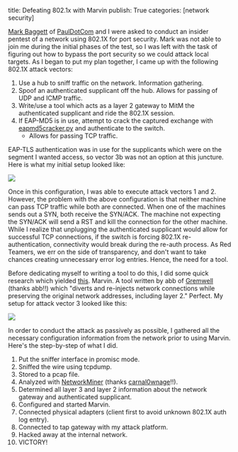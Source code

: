 title: Defeating 802.1x with Marvin
publish: True
categories: [network security]

[Mark Baggett](http://www.indepthdefense.com/) of [PaulDotCom](http://www.pauldotcom.com/) and I were asked to conduct an insider pentest of a network using 802.1X for port security. Mark was not able to join me during the initial phases of the test, so I was left with the task of figuring out how to bypass the port security so we could attack local targets. As I began to put my plan together, I came up with the following 802.1X attack vectors:

<!-- READMORE -->

1. Use a hub to sniff traffic on the network. Information gathering.
2. Spoof an authenticated supplicant off the hub. Allows for passing of UDP and ICMP traffic.
3. Write/use a tool which acts as a layer 2 gateway to MitM the authenticated supplicant and ride the 802.1X session.
4. If EAP-MD5 is in use, attempt to crack the captured exchange with [eapmd5cracker.py](https://github.com/lanmaster53/ptscripts/blob/master/eapmd5crack.py) and authenticate to the switch.
    - Allows for passing TCP traffic.

EAP-TLS authentication was in use for the supplicants which were on the segment I wanted access, so vector 3b was not an option at this juncture. Here is what my initial setup looked like:

![](/images/posts/hub.png)

Once in this configuration, I was able to execute attack vectors 1 and 2. However, the problem with the above configuration is that neither machine can pass TCP traffic while both are connected. When one of the machines sends out a SYN, both receive the SYN/ACK. The machine not expecting the SYN/ACK will send a RST and kill the connection for the other machine. While I realize that unplugging the authenticated supplicant would allow for successful TCP connections, if the switch is forcing 802.1X re-authentication, connectivity would break during the re-auth process. As Red Teamers, we err on the side of transparency, and don't want to take chances creating unnecessary error log entries. Hence, the need for a tool.

Before dedicating myself to writing a tool to do this, I did some quick research which yielded [this](http://www.gremwell.com/marvin-mitm-tapping-dot1x-links). Marvin. A tool written by abb of [Gremwell](http://www.gremwell.com/) (thanks abb!!) which "diverts and re-injects network connections while preserving the original network addresses, including layer 2." Perfect. My setup for attack vector 3 looked like this:

![](/images/posts/marvin.png)

In order to conduct the attack as passively as possible, I gathered all the necessary configuration information from the network prior to using Marvin. Here's the step-by-step of what I did.

1. Put the sniffer interface in promisc mode.
2. Sniffed the wire using tcpdump.
3. Stored to a pcap file.
4. Analyzed with [NetworkMiner](http://networkminer.sourceforge.net/) (thanks [carnal0wnage](http://carnal0wnage.attackresearch.com/)!!).
5. Determined all layer 3 and layer 2 information about the network gateway and authenticated supplicant.
6. Configured and started Marvin.
7. Connected physical adapters (client first to avoid unknown 802.1X auth log entry).
8. Connected to tap gateway with my attack platform.
9. Hacked away at the internal network.
10. VICTORY!
